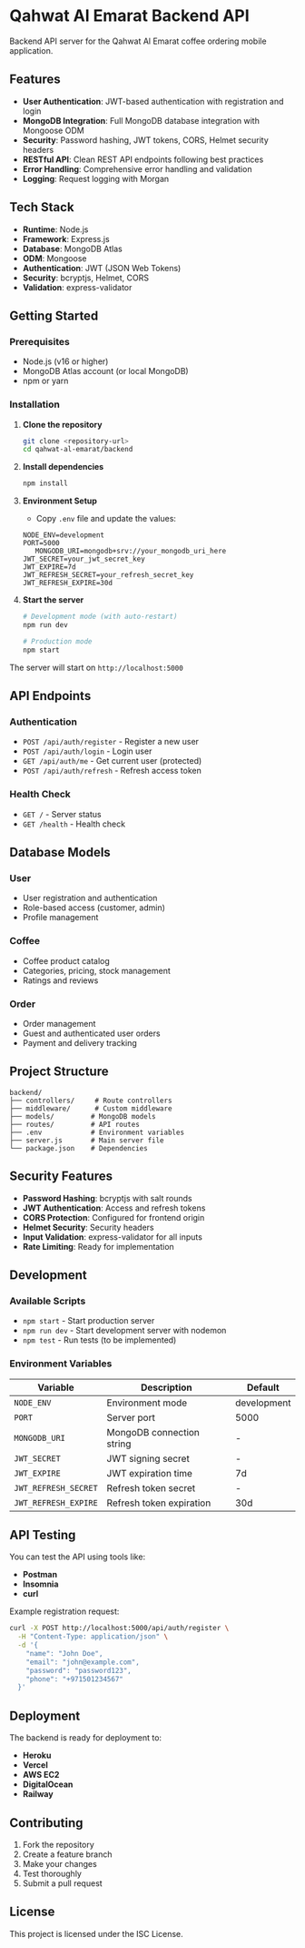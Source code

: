 # Qahwat Al Emarat Backend API

Backend API server for the Qahwat Al Emarat coffee ordering mobile application.

## Features

- **User Authentication**: JWT-based authentication with registration and login
- **MongoDB Integration**: Full MongoDB database integration with Mongoose ODM
- **Security**: Password hashing, JWT tokens, CORS, Helmet security headers
- **RESTful API**: Clean REST API endpoints following best practices
- **Error Handling**: Comprehensive error handling and validation
- **Logging**: Request logging with Morgan

## Tech Stack

- **Runtime**: Node.js
- **Framework**: Express.js
- **Database**: MongoDB Atlas
- **ODM**: Mongoose
- **Authentication**: JWT (JSON Web Tokens)
- **Security**: bcryptjs, Helmet, CORS
- **Validation**: express-validator

## Getting Started

### Prerequisites

- Node.js (v16 or higher)
- MongoDB Atlas account (or local MongoDB)
- npm or yarn

### Installation

1. **Clone the repository**
   ```bash
   git clone <repository-url>
   cd qahwat-al-emarat/backend
   ```

2. **Install dependencies**
   ```bash
   npm install
   ```

3. **Environment Setup**
   - Copy `.env` file and update the values:
   ```env
   NODE_ENV=development
   PORT=5000
      MONGODB_URI=mongodb+srv://your_mongodb_uri_here
   JWT_SECRET=your_jwt_secret_key
   JWT_EXPIRE=7d
   JWT_REFRESH_SECRET=your_refresh_secret_key
   JWT_REFRESH_EXPIRE=30d
   ```

4. **Start the server**
   ```bash
   # Development mode (with auto-restart)
   npm run dev

   # Production mode
   npm start
   ```

The server will start on `http://localhost:5000`

## API Endpoints

### Authentication
- `POST /api/auth/register` - Register a new user
- `POST /api/auth/login` - Login user
- `GET /api/auth/me` - Get current user (protected)
- `POST /api/auth/refresh` - Refresh access token

### Health Check
- `GET /` - Server status
- `GET /health` - Health check

## Database Models

### User
- User registration and authentication
- Role-based access (customer, admin)
- Profile management

### Coffee
- Coffee product catalog
- Categories, pricing, stock management
- Ratings and reviews

### Order
- Order management
- Guest and authenticated user orders
- Payment and delivery tracking

## Project Structure

```
backend/
├── controllers/     # Route controllers
├── middleware/      # Custom middleware
├── models/         # MongoDB models
├── routes/         # API routes
├── .env            # Environment variables
├── server.js       # Main server file
└── package.json    # Dependencies
```

## Security Features

- **Password Hashing**: bcryptjs with salt rounds
- **JWT Authentication**: Access and refresh tokens
- **CORS Protection**: Configured for frontend origin
- **Helmet Security**: Security headers
- **Input Validation**: express-validator for all inputs
- **Rate Limiting**: Ready for implementation

## Development

### Available Scripts

- `npm start` - Start production server
- `npm run dev` - Start development server with nodemon
- `npm test` - Run tests (to be implemented)

### Environment Variables

| Variable | Description | Default |
|----------|-------------|---------|
| `NODE_ENV` | Environment mode | development |
| `PORT` | Server port | 5000 |
| `MONGODB_URI` | MongoDB connection string | - |
| `JWT_SECRET` | JWT signing secret | - |
| `JWT_EXPIRE` | JWT expiration time | 7d |
| `JWT_REFRESH_SECRET` | Refresh token secret | - |
| `JWT_REFRESH_EXPIRE` | Refresh token expiration | 30d |

## API Testing

You can test the API using tools like:
- **Postman**
- **Insomnia**
- **curl**

Example registration request:
```bash
curl -X POST http://localhost:5000/api/auth/register \
  -H "Content-Type: application/json" \
  -d '{
    "name": "John Doe",
    "email": "john@example.com",
    "password": "password123",
    "phone": "+971501234567"
  }'
```

## Deployment

The backend is ready for deployment to:
- **Heroku**
- **Vercel**
- **AWS EC2**
- **DigitalOcean**
- **Railway**

## Contributing

1. Fork the repository
2. Create a feature branch
3. Make your changes
4. Test thoroughly
5. Submit a pull request

## License

This project is licensed under the ISC License.
